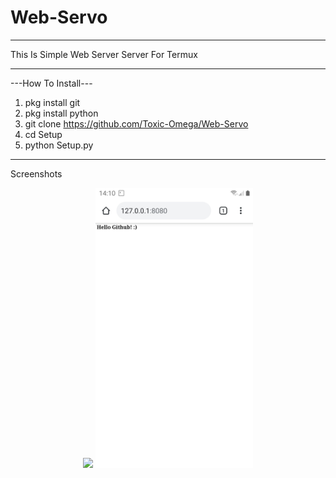 # Web-Servo
_______________________________________________________________
This Is Simple Web Server Server For Termux
_______________________________________________________________
---How To Install---

1. pkg install git
2. pkg install python
3. git clone https://github.com/Toxic-Omega/Web-Servo
4. cd Setup
5. python Setup.py

_______________________________________________________________
Screenshots
<br>
<p align="center">
<img width="48%" src="https://github.com/Toxic-Omega/Web-Servo/blob/master/Screenshot_20200204-141050_Termux.jpg"/>
<img width="50%" src="https://github.com/Toxic-Omega/Web-Servo/blob/master/Screenshot/Screenshot_20200204-141042_Chrome.jpg"/>
</p>
<br>
